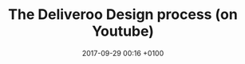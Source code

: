 ---
layout: post
title: The Deliveroo Design process (on Youtube)
redirect_to:
  - https://www.youtube.com/watch?v=TzpT98jnzDs
categories: Talk
description: A talk at Ironhack in Madrid
date: 2017-09-29 00:16 +0100
---